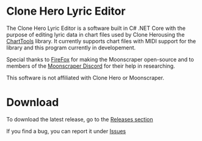 # Clone Hero Lyric Editor
The Clone Hero Lyric Editor is a software built in C# .NET Core with the purpose of editing lyric data in chart files used by Clone Herousing the [ChartTools](https://github.com/TheBoxyBear/ChartTools) library. It currently supports chart files with MIDI support for the library and this program currently in developement.

Special thanks to [FireFox](https://github.com/FireFox2000000) for making the Moonscraper open-source and to members of the [Moonscraper Discord](https://discord.gg/x3JG3sPv) for their help in researching.

This software is not affiliated with Clone Hero or Moonscraper.

# Download
To download the latest release, go to the [Releases section](https://github.com/TheBoxyBear/LyricEditor/releases)

If you find a bug, you can report it under [Issues](https://github.com/TheBoxyBear/LyricEditor/issues)
